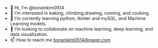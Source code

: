 - 👋 Hi, I’m @boramkim0514
- 👀 I’m interested in baking, climbing,drawing, running, and cooking.  
- 🌱 I’m currently learning python, tkinter and mySQL, and Machine Learning models.
- 💞️ I’m looking to collaborate on machine learning, deep learning, and data visualization.
- 📫 How to reach me boramkim0514@naver.com
<!---
boramkim0514/boramkim0514 is a ✨ special ✨ repository because its `README.md` (this file) appears on your GitHub profile.
You can click the Preview link to take a look at your changes.
--->
